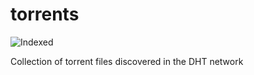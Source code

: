 torrents 
========
![Indexed](https://img.shields.io/badge/indexed-86235-blue)

Collection of torrent files discovered in the DHT network
